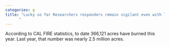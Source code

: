 ```yaml
---
categories: g
title: "Lucky so far Researchers responders remain vigilant even with less wildfire activity across CA
      "
---
```

According to CAL FIRE statistics, to date 366,121 acres have burned this year. Last year, that number was nearly 2.5 million acres.
      